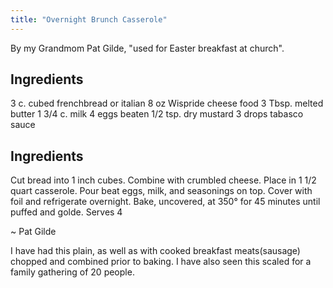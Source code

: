```yaml
---
title: "Overnight Brunch Casserole"
---
```


By my Grandmom Pat Gilde, "used for Easter breakfast at church". 

## Ingredients

3 c. cubed frenchbread or italian
8 oz Wispride cheese food
3 Tbsp. melted butter
1 3/4 c. milk
4 eggs beaten
1/2 tsp. dry mustard
3 drops tabasco sauce

## Ingredients


Cut bread into 1 inch cubes. Combine with crumbled cheese. Place in 1 1/2 quart casserole. Pour beat eggs, milk, and seasonings on top. Cover with foil and refrigerate overnight. Bake, uncovered, at 350° for 45 minutes until puffed and golde. Serves 4

~ Pat Gilde

I have had this plain, as well as with cooked breakfast meats(sausage) chopped and combined prior to baking. I have also seen this scaled for a family gathering of 20 people. 
